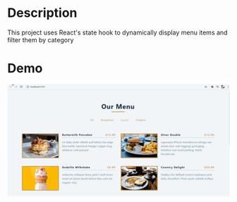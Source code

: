 # Description

This project uses React's state hook to dynamically display menu items and filter them by category

# Demo

![](public/menu.gif)

